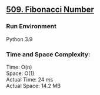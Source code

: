 ## [509. Fibonacci Number](https://leetcode.com/problems/fibonacci-number/)

### Run Environment
Python 3.9

### Time and Space Complexity:
Time: O(n)  
Space: O(1)  
Actual Time: 24 ms  
Actual Space: 14.2 MB
